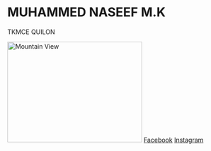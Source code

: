 <html>
<body>

<h1>MUHAMMED NASEEF M.K</h1>

<p>TKMCE QUILON</p>

<img src="https://drive.google.com/file/d/0B0rKt6wVHyt4ZFgwSm1BZ0YxYms.jpg" alt="Mountain View" style="width:304px;height:228px;">
<a href="https://www.facebook.com/muhammed.naseef.585">Facebook</a>
<a href="https://instagram.com/NASEEF_MK">Instagram</a>


</body>
</html>
